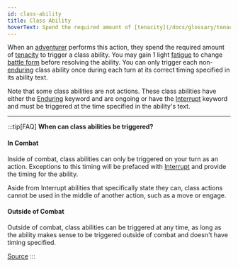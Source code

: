 ```yaml
---
id: class-ability
title: Class Ability
hoverText: Spend the required amount of [tenacity](/docs/glossary/tenacity) to trigger a class ability. You may gain 1 light [fatigue](/docs/glossary/fatigue) to change [battle form](/docs/battle-forms) before resolving the ability.
---
```


When an [adventurer](/docs/glossary/adventurer) performs this action, they spend the required amount of [tenacity](/docs/glossary/tenacity) to trigger a class ability. You may gain 1 light [fatigue](/docs/glossary/fatigue) to change [battle form](/docs/battle-forms) before resolving the ability. You can only trigger each non-[enduring](/docs/glossary/enduring) class ability once during each turn at its correct timing specified in its ability text.

Note that some class abilities are not actions. These class abilities have either the [Enduring](/docs/glossary/enduring) keyword and are ongoing or have the [Interrupt](/docs/glossary/interrupt) keyword and must be triggered at the time specified in the ability's text.

---

:::tip[FAQ]
**When can class abilities be triggered?**

#### In Combat

Inside of combat, class abilities can only be triggered on your turn as an action. Exceptions to this timing will be prefaced with [Interrupt](/docs/glossary/interrupt) and provide the timing for the ability.

Aside from Interrupt abilities that specifically state they can, class actions cannot be used in the middle of another action, such as a move or engage.

#### Outside of Combat

Outside of combat, class abilities can be triggered at any time, as long as the ability makes sense to be triggered outside of combat and doesn't have timing specified.

<a href="https://support.chiptheorygames.com/support/solutions/articles/33000290926" target="_blank">Source</a>
:::
